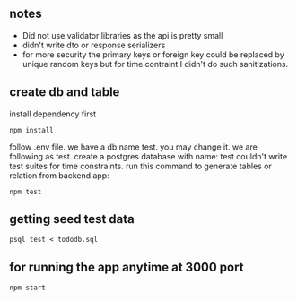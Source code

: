 ## notes

* Did not use validator libraries as the api is pretty small
* didn't write dto or response serializers
* for more security the primary keys or foreign key could be replaced by unique random keys but for time contraint I didn't do such sanitizations.


## create db and table

install dependency first

```
npm install
```

follow .env file. we have a db name test. you may change it. we are following as test.
create a postgres database with name: test
couldn't write test suites for time constraints.
run this command to generate tables or relation from backend app:

```
npm test

```


## getting seed test data

```
psql test < tododb.sql
```


## for running the app anytime at 3000 port

```
npm start

```
